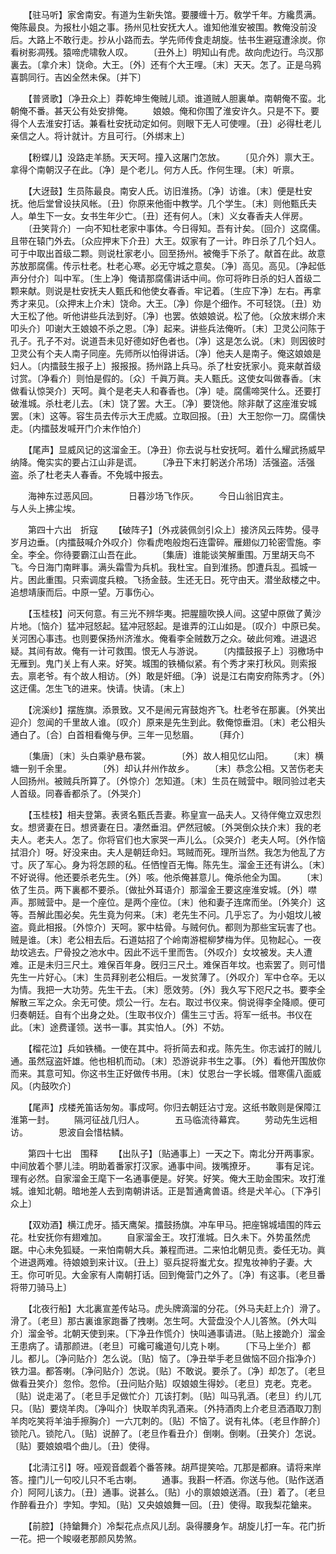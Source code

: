 <!-- { "loadSidebar": true } -->
　　【驻马听】家舍南安。有道为生新失馆。要腰缠十万。敎学千年。方纔贯满。俺陈最良。为报杜小姐之事。扬州见杜安抚大人。谁知他淮安被围。教俺没前没后。大路上不敢行走。抄从小路而去。学先师传食走胡旋。怯书生避寇遭涂炭。你看树影凋残。猿啼虎啸敎人叹。 
　　〔丑外上〕明知山有虎。故向虎边行。鸟汉那裏去。〔拿介末〕饶命。大王。〔外〕还有个大王哩。〔末〕天天。怎了。正是乌鸦喜鹊同行。吉凶全然未保。〔并下〕 

　　【普贤歌】〔净丑众上〕莽乾坤生俺贼儿顽。谁道贼人胆裏单。南朝俺不蛮。北朝俺不番。甚天公有处安排俺。 
　　娘娘。俺和你围了淮安许久。只是不下。要得个人去淮安打话。兼看杜安抚动定如何。则眼下无人可使哩。〔丑〕必得杜老儿亲信之人。将计就计。方且可行。〔外绑末上〕 

　　【粉蝶儿】没路走羊肠。天天呵。撞入这屠门怎放。 
　　〔见介外〕禀大王。拿得个南朝汉子在此。〔净〕是个老儿。何方人氏。作何生理。〔末〕听禀。 

　　【大迓鼓】生员陈最良。南安人氏。访旧淮扬。〔净〕访谁。〔末〕便是杜安抚。他后堂曾设扶风帐。〔丑〕你原来他衙中教学。几个学生。〔末〕则他甄氏夫人。单生下一女。女书生年少亡。〔丑〕还有何人。〔末〕义女春香夫人伴房。 
　　〔丑笑背介〕一向不知杜老家中事体。今日得知。吾有计矣。〔回介〕这腐儒。且带在辕门外去。〔众应押末下介丑〕大王。奴家有了一计。昨日杀了几个妇人。可于中取出首级二颗。则说杜家老小。回至扬州。被俺手下杀了。献首在此。故意苏放那腐儒。传示杜老。杜老心寒。必无守城之意矣。〔净〕高见。高见。〔净起低声分付介〕叫中军。〔生上净〕俺请那腐儒讲话中间。你可将昨日杀的妇人首级二颗来献。则说是杜安抚夫人甄氏和他使女春香。牢记着。〔生应下净〕左右。再拿秀才来见。〔众押末上介末〕饶命。大王。〔净〕你是个细作。不可轻饶。〔丑〕劝大王松了他。听他讲些兵法到好。〔净〕也罢。依娘娘说。松了他。〔众放末绑介末叩头介〕叩谢大王娘娘不杀之恩。〔净〕起来。讲些兵法俺听。〔末〕卫灵公问陈于孔子。孔子不对。说道吾未见好德如好色者也。〔净〕这是怎么说。〔末〕则因彼时卫灵公有个夫人南子同座。先师所以怕得讲话。〔净〕他夫人是南子。俺这娘娘是妇人。〔内擂鼓生报子上〕报报报。扬州路上兵马。杀了杜安抚家小。竟来献首级讨赏。〔净看介〕则怕是假的。〔众〕千眞万眞。夫人甄氏。这使女叫做春香。〔末做看认惊哭介〕天呵。眞个是老夫人和春香也。〔净〕唗。腐儒啼哭什么。还要打破淮城。杀杜老儿去。〔末〕饶了罢。大王。〔净〕要饶他。除非献了这座淮安城罢。〔末〕这等。容生员去传示大王虎威。立取回报。〔丑〕大王恕你一刀。腐儒快走。〔内擂鼓发喊开门介末作怕介〕 

　　【尾声】显威风记的这溜金王。〔净丑〕你去说与杜安抚呵。着什么耀武扬威早纳降。俺实实的要占江山非是谎。 
　　〔净丑下末打躬送介吊场〕活强盗。活强盗。杀了杜老夫人春香。不免城中报去。 

　　海神东过恶风回。　　　　日暮沙场飞作灰。 
　　今日山翁旧宾主。　　　　与人头上拂尘埃。 

　　第四十六出　折寇 
　　【破阵子】〔外戎装佩剑引众上〕接济风云阵势。侵寻岁月边垂。〔内擂鼓喊介外叹介〕你看虎咆般炮石连雷碎。雁翅似刀轮密雪施。李全。李全。你待要霸江山吾在此。 
　　〔集唐〕谁能谈笑解重围。万里胡天鸟不飞。今日海门南畔事。满头霜雪为兵机。我杜宝。自到淮扬。卽遭兵乱。孤城一片。困此重围。只索调度兵粮。飞扬金鼓。生还无日。死守由天。潜坐敌楼之中。追想靖康而后。中原一望。万事伤心。 

　　【玉桂枝】问天何意。有三光不辨华夷。把腥膻吹换人间。这望中原做了黄沙片地。〔恼介〕猛冲冠怒起。猛冲冠怒起。是谁弄的江山如是。〔叹介〕中原已矣。关河困心事违。也则要保扬州济淮水。俺看李全贼数万之众。破此何难。进退迟疑。其间有故。俺有一计可救围。恨无人与游说。 
　　〔内擂鼓报子上〕羽檄场中无雁到。鬼门关上有人来。好笑。城围的铁桶似紧。有个秀才来打秋风。则索报去。禀老爷。有个故人相访。〔外〕敢是奸细。〔净〕说是江右南安府陈秀才。〔外〕这迂儒。怎生飞的进来。快请。快请。〔末上〕 

　　【浣溪纱】摆旌旗。添景致。又不是闹元宵鼓炮齐飞。杜老爷在那裏。〔外笑出迎介〕忽闻的千里故人谁。〔叹介〕原来是先生到此。敎俺惊垂泪。〔末〕老公相头通白了。〔合〕白首相看俺与伊。三年一见愁眉。 
　　〔拜介〕 

　　〔集唐〕〔末〕头白乘驴悬布裳。　　　　〔外〕故人相见忆山阳。 
　　〔末〕横塘一别千余里。　　　　〔外〕却认幷州作故乡。 
　　〔末〕恭念公相。又苦伤老夫人回扬州。被贼兵所算了。〔外惊介〕怎知道。〔末〕生员在贼营中。眼同验过老夫人首级。同春香都杀了。〔外哭介〕 

　　【玉桂枝】相夫登第。表贤名甄氏吾妻。称皇宣一品夫人。又待伴俺立双忠烈女。想贤妻在日。想贤妻在日。凄然垂泪。俨然冠帔。〔外哭倒众扶介末〕我的老夫人。老夫人。怎了。你将官们也大家哭一声儿么。〔众哭介〕老夫人呵。〔外作恼拭泪介〕呀。好没来由。夫人是朝廷命妇。骂贼而死。理所当然。我怎为他乱了方寸。灰了军心。身为将怎顾的私。任恓惶百无悔。陈先生。溜金王还有讲么。〔末〕不好说得。他还要杀老先生。〔外〕咳。他杀俺甚意儿。俺杀他全为国。 
　　〔末〕依了生员。两下裏都不要杀。〔做扯外耳语介〕那溜金王要这座淮安城。〔外〕噤声。那贼营中。是一个座位。是两个座位。〔末〕他和妻子连席而坐。〔外笑介〕这等。吾解此围必矣。先生竟为何来。〔末〕老先生不问。几乎忘了。为小姐坟儿被盗。竟此相报。〔外惊介〕天呵。冢中枯骨。与贼何仇。都则为那些宝玩害了也。贼是谁。〔末〕老公相去后。石道姑招了个岭南游棍柳梦梅为伴。见物起心。一夜劫坟逃去。尸骨投之池水中。因此不远千里而吿。〔外叹介〕女坟被发。夫人遭难。正是未归三尺土。难保百年身。旣归三尺土。难保百年坟。也索罢了。则可惜先生一片好心。〔末〕生员拜别老公相后。一发贫薄了。〔外叹介〕军中仓卒。无以为情。我把一大功劳。先生干去。〔末〕愿效劳。〔外〕我久写下咫尺之书。要李全解散三军之众。余无可使。烦公一行。左右。取过书仪来。倘说得李全降顺。便可归奏朝廷。自有个出身之处。〔生取书仪介〕儒生三寸舌。将军一纸书。书仪在此。〔末〕途费谨领。送书一事。其实怕人。〔外〕不妨。 

　　【榴花泣】兵如铁桶。一使在其中。将折简去和戎。陈先生。你志诚打的贼儿通。虽然寇盗奸雄。他也相机而动。〔末〕恐游说非书生之事。〔外〕看他开围放你而来。其意可知。你这书生正好做传书用。〔末〕仗恩台一字长城。借寒儒八面威风。〔内鼓吹介〕 

　　【尾声】戍楼羌笛话匆匆。事成呵。你归去朝廷沾寸宠。这纸书敢则是保障江淮第一封。 
　　隔河征战几归人。　　　　五马临流待幕宾。 
　　劳动先生远相访。　　　　恩波自会惜枯鳞。 

　　第四十七出　围释 
　　【出队子】〔贴通事上〕一天之下。南北分开两事家。中间放着个蓼儿洼。明助着番家打汉家。通事中间。拨嘴撩牙。 
　　事有足诧。理有必然。自家溜金王麾下一名通事便是。好笑。好笑。俺大王助金围宋。攻打淮城。谁知北朝。暗地差人去到南朝讲话。正是暂通禽兽语。终是犬羊心。〔下净引众上〕 

　　【双劝酒】横江虎牙。插天鹰架。擂鼓扬旗。冲车甲马。把座锦城墙围的阵云花。杜安抚你有翅难加。 
　　自家溜金王。攻打淮城。日久未下。外势虽然虎踞。中心未免狐疑。一来怕南朝大兵。兼程而进。二来怕北朝见责。委任无功。眞个进退两难。待娘娘到来计议。〔丑上〕驱兵捉将蚩尤女。揑鬼妆神豹子妻。大王。你可听见。大金家有人南朝打话。回到俺营门之外了。〔净〕有这事。〔老旦番将带刀骑马上〕 

　　【北夜行船】大北裏宣差传站马。虎头牌滴溜的分花。〔外马夫赶上介〕滑了。滑了。〔老旦〕那古裏谁家跑番了拽喇。怎生呵。大营盘没个人儿答煞。〔外大叫介〕溜金爷。北朝天使到来。〔下净丑作慌介〕快叫通事请进。〔贴上接跪介〕溜金王患病了。请那颜进。〔老旦〕可纔可纔道句儿克卜喇。 
　　〔下马上坐介〕都儿。都儿。〔净问贴介〕怎么说。〔贴〕恼了。〔净丑举手老旦做恼不回介指净介〕铁力温。都答喇。〔净问贴介〕怎说。〔贴〕不敢说。要杀了。〔净〕却怎了。〔老旦做看丑笑介〕忽伶。忽伶。〔丑问贴介贴〕叹娘娘生得妙。〔老旦〕克老。克老。〔贴〕说走渴了。〔老旦手足做忙介〕兀该打刺。〔贴〕叫马乳酒。〔老旦〕约儿兀只。〔贴〕要烧羊肉。〔净叫介〕快取羊肉乳酒来。〔外持酒肉上介老旦洒酒取刀割羊肉吃笑将羊油手擦胸介〕一六兀刺的。〔贴〕不恼了。说有礼体。〔老旦作醉介〕锁陀八。锁陀八。〔贴〕说醉了。〔老旦作看丑介〕倒喇。倒喇。〔丑笑介〕怎说。〔贴〕要娘娘唱个曲儿。〔丑〕使得。 

　　【北淸江引】呀。哑观音觑着个番答辣。胡芦提笑哈。兀那是都麻。请将来岸答。撞门儿一句咬儿只不毛古喇。 
　　通事。我斟一杯酒。你送与他。〔贴作送酒介〕阿阿儿该力。〔丑〕通事。说甚么。〔贴〕小的禀娘娘送酒。〔丑〕着了。〔老旦作醉看丑介〕孛知。孛知。〔贴〕又央娘娘舞一回。〔丑〕使得。取我梨花鎗来。 

　　【前腔】〔持鎗舞介〕冷梨花点点风儿刮。袅得腰身乍。胡旋儿打一车。花门折一花。把一个睃啜老那颜风势煞。 
